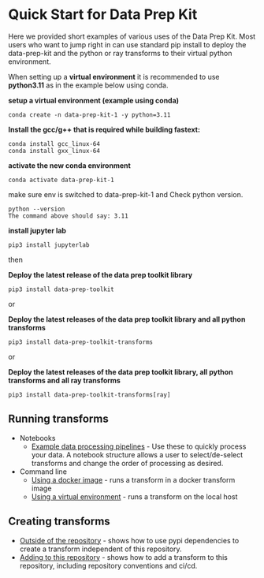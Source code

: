 # Quick Start for Data Prep Kit 
Here we provided short examples of various uses of the Data Prep Kit. Most users who want to jump right in can use standard pip install to deploy the data-prep-kit and the python or ray transforms to their virtual python environment. 

When setting up a __virtual environment__ it is recommended to use __python3.11__ as in the example below using conda. 

**setup a virtual environment (example using conda)**

```shell
conda create -n data-prep-kit-1 -y python=3.11
```

**Install the gcc/g++ that is required while building fastext:**

```shell
conda install gcc_linux-64
conda install gxx_linux-64
```


**activate the new conda environment**

```shell
conda activate data-prep-kit-1
```

make sure env is switched to data-prep-kit-1 and Check python version.

```shell
python --version
The command above should say: 3.11
```

**install jupyter lab**

```shell
pip3 install jupyterlab
``` 

then

**Deploy the latest release of the data prep toolkit library**

```shell
pip3 install data-prep-toolkit
```

or 


**Deploy the latest releases of the data prep toolkit library and all python transforms**

```shell
pip3 install data-prep-toolkit-transforms
```

or 


**Deploy the latest releases of the data prep toolkit library, all python transforms and all ray transforms**

```shell
pip3 install data-prep-toolkit-transforms[ray]
```

## Running transforms 

* Notebooks
    * [Example data processing pipelines](../../examples/notebooks/README.md) - Use these to quickly process your data. A notebook structure allows a user to select/de-select transforms and change the order of processing as desired. 
* Command line  
    * [Using a docker image](run-transform-image.md) - runs a transform in a docker transform image 
    * [Using a virtual environment](run-transform-venv.md) - runs a transform on the local host 
    
## Creating transforms

* [Outside of the repository](new-transform-outside.md) - shows how to use pypi dependencies to create a transform independent of this repository.
* [Adding to this repository](new-transform-inside.md) - shows how to add a transform to this repository, including repository conventions and ci/cd. 

